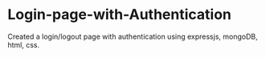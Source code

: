 # Login-page-with-Authentication
Created a login/logout page with authentication using expressjs, mongoDB, html, css.
